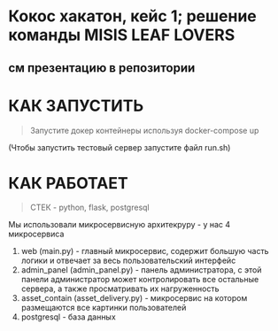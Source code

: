 # Кокос хакатон, кейс 1; решение команды MISIS LEAF LOVERS

## см презентацию в репозитории

# КАК ЗАПУСТИТЬ

> Запустите докер контейнеры используя docker-compose up 

(Чтобы запустить тестовый сервер запустите файл run.sh)

# КАК РАБОТАЕТ

> СТЕК - python, flask, postgresql

Мы использовали микросервисную архитекруру - у нас 4 микросервиса

1. web (main.py) - главный микросервис, содержит большую часть логики и отвечает за весь пользовательский интерфейс
2. admin_panel (admin_panel.py) - панель администратора, с этой панели администратор может контролировать все остальные сервера, а также просматривать их нагруженность
3. asset_contain (asset_delivery.py) - микросервис на котором размещаются все картинки пользователей
4. postgresql - база данных

